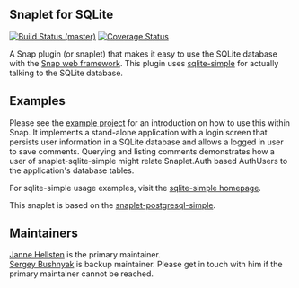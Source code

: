 Snaplet for SQLite
-------------------------

[![Build Status (master)](https://secure.travis-ci.org/nurpax/snaplet-sqlite-simple.png?branch=master)](https://travis-ci.org/nurpax/snaplet-sqlite-simple)
[![Coverage Status](http://coveralls.io/repos/nurpax/snaplet-sqlite-simple/badge.png?branch=master)](http://coveralls.io/r/nurpax/snaplet-sqlite-simple?branch=master)  

A Snap plugin (or snaplet) that makes it easy to use the SQLite database with the
[Snap web framework](http://snapframework.com/).  This plugin uses
[sqlite-simple](http://github.com/nurpax/sqlite-simple) for actually talking
to the SQLite database.

## Examples

Please see the [example project](https://github.com/nurpax/snaplet-sqlite-simple/tree/master/example)
for an introduction on how to use this within Snap.  It implements a stand-alone application with a login
screen that persists user information in a SQLite database and allows a logged in user to save comments.
Querying and listing comments demonstrates how a user of snaplet-sqlite-simple might
relate Snaplet.Auth based AuthUsers to the application's database tables.

For sqlite-simple usage examples, visit the [sqlite-simple homepage](http://github.com/nurpax/sqlite-simple).

This snaplet is based on the [snaplet-postgresql-simple](http://github.com/mightybyte/snaplet-postgresql-simple).

## Maintainers

[Janne Hellsten](https://github.com/nurpax) is the primary maintainer.  
[Sergey Bushnyak](https://github.com/sigrlami) is backup maintainer. Please get in touch with him if the primary maintainer cannot be reached.  
